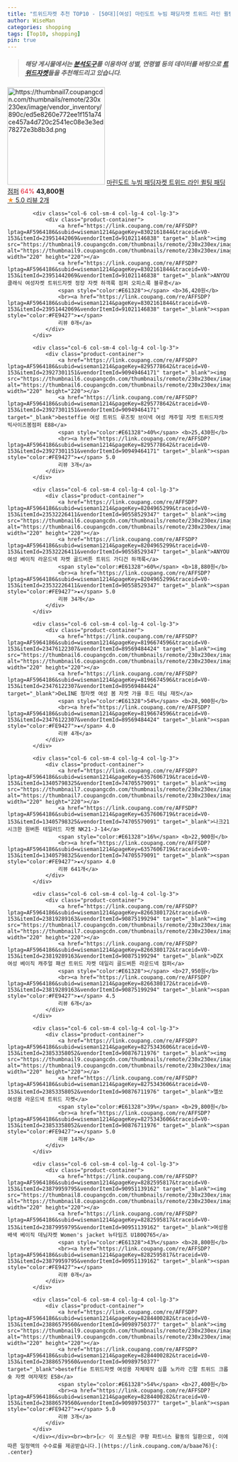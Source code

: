 ```yaml
---
title: "트위드자켓 추천 TOP10 - [50대][여성] 마린도트 누빔 패딩자켓 트위드 라인 퀼팅 패딩점퍼"
author: WiseMan
categories: shopping
tags: [Top10, shopping]
pin: true
---
```


> ##### 해당 게시물에서는 [**분석도구**](https://itemscout.io/)를 이용하여 **성별**, **연령별** 등의 데이터를 바탕으로 [**트위드자켓**](https://link.coupang.com/a/baae76)들을 추천해드리고 있습니다.
<div class="container"><div class="row">
            <div class="col-6 col-sm-4 col-lg-4 col-lg-3">
                <div class="product-container">
                    <a href="https://link.coupang.com/re/AFFSDP?lptag=AF5964186&subid=wiseman1214&pageKey=8331111776&traceid=V0-153&itemId=24053145818&vendorItemId=91073120605" target="_blank"><img src="https://thumbnail7.coupangcdn.com/thumbnails/remote/230x230ex/image/vendor_inventory/890c/ed5e8260e772ee1f151a74ce457a4d720c2541ec08e3e3ed78272e3b8b3d.png" alt="https://thumbnail7.coupangcdn.com/thumbnails/remote/230x230ex/image/vendor_inventory/890c/ed5e8260e772ee1f151a74ce457a4d720c2541ec08e3e3ed78272e3b8b3d.png" width="220" height="220"></a>
                    <a href="https://link.coupang.com/re/AFFSDP?lptag=AF5964186&subid=wiseman1214&pageKey=8331111776&traceid=V0-153&itemId=24053145818&vendorItemId=91073120605" target="_blank">마린도트 누빔 패딩자켓 트위드 라인 퀼팅 패딩점퍼</a>
                    <span style="color:#E61328">64%</span> <b>43,800원</b>
                    <br><a href="https://link.coupang.com/re/AFFSDP?lptag=AF5964186&subid=wiseman1214&pageKey=8331111776&traceid=V0-153&itemId=24053145818&vendorItemId=91073120605" target="_blank"><span style="color:#FE9427">★</span> 5.0
                    리뷰 2개</a>
                </div>
            </div>
            
            <div class="col-6 col-sm-4 col-lg-4 col-lg-3">
                <div class="product-container">
                    <a href="https://link.coupang.com/re/AFFSDP?lptag=AF5964186&subid=wiseman1214&pageKey=8302161844&traceid=V0-153&itemId=23951442069&vendorItemId=91021146838" target="_blank"><img src="https://thumbnail9.coupangcdn.com/thumbnails/remote/230x230ex/image/vendor_inventory/9cfe/4ac2573c9876e1257a8c8070f1830142b6408ca424eb8322d02d235a9d93.jpg" alt="https://thumbnail9.coupangcdn.com/thumbnails/remote/230x230ex/image/vendor_inventory/9cfe/4ac2573c9876e1257a8c8070f1830142b6408ca424eb8322d02d235a9d93.jpg" width="220" height="220"></a>
                    <a href="https://link.coupang.com/re/AFFSDP?lptag=AF5964186&subid=wiseman1214&pageKey=8302161844&traceid=V0-153&itemId=23951442069&vendorItemId=91021146838" target="_blank">ANYOU 클래식 여성자켓 트위드자켓 정장 자켓 하객룩 점퍼 오피스룩 블루종</a>
                    <span style="color:#E61328"></span> <b>36,420원</b>
                    <br><a href="https://link.coupang.com/re/AFFSDP?lptag=AF5964186&subid=wiseman1214&pageKey=8302161844&traceid=V0-153&itemId=23951442069&vendorItemId=91021146838" target="_blank"><span style="color:#FE9427">★</span> 
                    리뷰 0개</a>
                </div>
            </div>
            
            <div class="col-6 col-sm-4 col-lg-4 col-lg-3">
                <div class="product-container">
                    <a href="https://link.coupang.com/re/AFFSDP?lptag=AF5964186&subid=wiseman1214&pageKey=8295778642&traceid=V0-153&itemId=23927301151&vendorItemId=90949464171" target="_blank"><img src="https://thumbnail6.coupangcdn.com/thumbnails/remote/230x230ex/image/vendor_inventory/1332/ed5c66f43c64fb559c7937c177cdf61cf050a591054a07f94921de00afc1.jpg" alt="https://thumbnail6.coupangcdn.com/thumbnails/remote/230x230ex/image/vendor_inventory/1332/ed5c66f43c64fb559c7937c177cdf61cf050a591054a07f94921de00afc1.jpg" width="220" height="220"></a>
                    <a href="https://link.coupang.com/re/AFFSDP?lptag=AF5964186&subid=wiseman1214&pageKey=8295778642&traceid=V0-153&itemId=23927301151&vendorItemId=90949464171" target="_blank">besteffie 여성 트위드 루즈핏 브이넥 여성 캐주얼 자켓 트위드자켓 빅사이즈봄점퍼 E88</a>
                    <span style="color:#E61328">40%</span> <b>25,430원</b>
                    <br><a href="https://link.coupang.com/re/AFFSDP?lptag=AF5964186&subid=wiseman1214&pageKey=8295778642&traceid=V0-153&itemId=23927301151&vendorItemId=90949464171" target="_blank"><span style="color:#FE9427">★</span> 5.0
                    리뷰 3개</a>
                </div>
            </div>
            
            <div class="col-6 col-sm-4 col-lg-4 col-lg-3">
                <div class="product-container">
                    <a href="https://link.coupang.com/re/AFFSDP?lptag=AF5964186&subid=wiseman1214&pageKey=8204965299&traceid=V0-153&itemId=23532226411&vendorItemId=90558529347" target="_blank"><img src="https://thumbnail6.coupangcdn.com/thumbnails/remote/230x230ex/image/vendor_inventory/4c8b/06af8d79f6b2bf82110c101e9c16ea50f3e1c04644888fe1670871ab3424.jpg" alt="https://thumbnail6.coupangcdn.com/thumbnails/remote/230x230ex/image/vendor_inventory/4c8b/06af8d79f6b2bf82110c101e9c16ea50f3e1c04644888fe1670871ab3424.jpg" width="220" height="220"></a>
                    <a href="https://link.coupang.com/re/AFFSDP?lptag=AF5964186&subid=wiseman1214&pageKey=8204965299&traceid=V0-153&itemId=23532226411&vendorItemId=90558529347" target="_blank">ANYOU 여성 베이직 라운드넥 자켓 골드버튼 트위드 가디건 하객룩</a>
                    <span style="color:#E61328">60%</span> <b>18,880원</b>
                    <br><a href="https://link.coupang.com/re/AFFSDP?lptag=AF5964186&subid=wiseman1214&pageKey=8204965299&traceid=V0-153&itemId=23532226411&vendorItemId=90558529347" target="_blank"><span style="color:#FE9427">★</span> 5.0
                    리뷰 34개</a>
                </div>
            </div>
            
            <div class="col-6 col-sm-4 col-lg-4 col-lg-3">
                <div class="product-container">
                    <a href="https://link.coupang.com/re/AFFSDP?lptag=AF5964186&subid=wiseman1214&pageKey=8196674596&traceid=V0-153&itemId=23476122307&vendorItemId=89569484424" target="_blank"><img src="https://thumbnail6.coupangcdn.com/thumbnails/remote/230x230ex/image/vendor_inventory/1b65/6b3d1dcce80a893a919053c0c9a254509ca53856bee24f31317db58ac9a8.jpg" alt="https://thumbnail6.coupangcdn.com/thumbnails/remote/230x230ex/image/vendor_inventory/1b65/6b3d1dcce80a893a919053c0c9a254509ca53856bee24f31317db58ac9a8.jpg" width="220" height="220"></a>
                    <a href="https://link.coupang.com/re/AFFSDP?lptag=AF5964186&subid=wiseman1214&pageKey=8196674596&traceid=V0-153&itemId=23476122307&vendorItemId=89569484424" target="_blank">DeLINE 청자켓 여성 봄 자켓 가을 후드 데님 재킷</a>
                    <span style="color:#E61328">54%</span> <b>28,900원</b>
                    <br><a href="https://link.coupang.com/re/AFFSDP?lptag=AF5964186&subid=wiseman1214&pageKey=8196674596&traceid=V0-153&itemId=23476122307&vendorItemId=89569484424" target="_blank"><span style="color:#FE9427">★</span> 4.0
                    리뷰 4개</a>
                </div>
            </div>
            
            <div class="col-6 col-sm-4 col-lg-4 col-lg-3">
                <div class="product-container">
                    <a href="https://link.coupang.com/re/AFFSDP?lptag=AF5964186&subid=wiseman1214&pageKey=6357606719&traceid=V0-153&itemId=13405798325&vendorItemId=74705579091" target="_blank"><img src="https://thumbnail7.coupangcdn.com/thumbnails/remote/230x230ex/image/vendor_inventory/a881/54bd0a17701c6d3cd4212cc384d32c70bafb3d0d0b07eb18fdbbf2eaa73f.jpg" alt="https://thumbnail7.coupangcdn.com/thumbnails/remote/230x230ex/image/vendor_inventory/a881/54bd0a17701c6d3cd4212cc384d32c70bafb3d0d0b07eb18fdbbf2eaa73f.jpg" width="220" height="220"></a>
                    <a href="https://link.coupang.com/re/AFFSDP?lptag=AF5964186&subid=wiseman1214&pageKey=6357606719&traceid=V0-153&itemId=13405798325&vendorItemId=74705579091" target="_blank">나크21 시크한 원버튼 테일러드 자켓 NK21-J-14</a>
                    <span style="color:#E61328">16%</span> <b>22,900원</b>
                    <br><a href="https://link.coupang.com/re/AFFSDP?lptag=AF5964186&subid=wiseman1214&pageKey=6357606719&traceid=V0-153&itemId=13405798325&vendorItemId=74705579091" target="_blank"><span style="color:#FE9427">★</span> 4.0
                    리뷰 641개</a>
                </div>
            </div>
            
            <div class="col-6 col-sm-4 col-lg-4 col-lg-3">
                <div class="product-container">
                    <a href="https://link.coupang.com/re/AFFSDP?lptag=AF5964186&subid=wiseman1214&pageKey=8266380172&traceid=V0-153&itemId=23819289163&vendorItemId=90875199294" target="_blank"><img src="https://thumbnail7.coupangcdn.com/thumbnails/remote/230x230ex/image/vendor_inventory/7a8c/da5b82ea61c967637e9bfa8dea79e32f2bcf35a730659c1bf244a67f09b0.jpg" alt="https://thumbnail7.coupangcdn.com/thumbnails/remote/230x230ex/image/vendor_inventory/7a8c/da5b82ea61c967637e9bfa8dea79e32f2bcf35a730659c1bf244a67f09b0.jpg" width="220" height="220"></a>
                    <a href="https://link.coupang.com/re/AFFSDP?lptag=AF5964186&subid=wiseman1214&pageKey=8266380172&traceid=V0-153&itemId=23819289163&vendorItemId=90875199294" target="_blank">DZX 여성 베이직 캐주얼 패션 트위드 자켓 데일리 골드버튼 라운드넥 점퍼</a>
                    <span style="color:#E61328"></span> <b>27,950원</b>
                    <br><a href="https://link.coupang.com/re/AFFSDP?lptag=AF5964186&subid=wiseman1214&pageKey=8266380172&traceid=V0-153&itemId=23819289163&vendorItemId=90875199294" target="_blank"><span style="color:#FE9427">★</span> 4.5
                    리뷰 6개</a>
                </div>
            </div>
            
            <div class="col-6 col-sm-4 col-lg-4 col-lg-3">
                <div class="product-container">
                    <a href="https://link.coupang.com/re/AFFSDP?lptag=AF5964186&subid=wiseman1214&pageKey=8275343606&traceid=V0-153&itemId=23853358052&vendorItemId=90876711976" target="_blank"><img src="https://thumbnail9.coupangcdn.com/thumbnails/remote/230x230ex/image/vendor_inventory/0aaa/5948495e9389842cf550b986450544a06cc03c4fcba2b0665e6c47aff0f3.jpg" alt="https://thumbnail9.coupangcdn.com/thumbnails/remote/230x230ex/image/vendor_inventory/0aaa/5948495e9389842cf550b986450544a06cc03c4fcba2b0665e6c47aff0f3.jpg" width="220" height="220"></a>
                    <a href="https://link.coupang.com/re/AFFSDP?lptag=AF5964186&subid=wiseman1214&pageKey=8275343606&traceid=V0-153&itemId=23853358052&vendorItemId=90876711976" target="_blank">엘쏘 여성용 라운드넥 트위드 자켓</a>
                    <span style="color:#E61328">39%</span> <b>29,800원</b>
                    <br><a href="https://link.coupang.com/re/AFFSDP?lptag=AF5964186&subid=wiseman1214&pageKey=8275343606&traceid=V0-153&itemId=23853358052&vendorItemId=90876711976" target="_blank"><span style="color:#FE9427">★</span> 5.0
                    리뷰 14개</a>
                </div>
            </div>
            
            <div class="col-6 col-sm-4 col-lg-4 col-lg-3">
                <div class="product-container">
                    <a href="https://link.coupang.com/re/AFFSDP?lptag=AF5964186&subid=wiseman1214&pageKey=8282595817&traceid=V0-153&itemId=23879959795&vendorItemId=90951139162" target="_blank"><img src="https://thumbnail8.coupangcdn.com/thumbnails/remote/230x230ex/image/vendor_inventory/f010/fb0ab25b953de3d36551e975fdb9fd19caefba64ea2d81afacdf5c9baf45.jpg" alt="https://thumbnail8.coupangcdn.com/thumbnails/remote/230x230ex/image/vendor_inventory/f010/fb0ab25b953de3d36551e975fdb9fd19caefba64ea2d81afacdf5c9baf45.jpg" width="220" height="220"></a>
                    <a href="https://link.coupang.com/re/AFFSDP?lptag=AF5964186&subid=wiseman1214&pageKey=8282595817&traceid=V0-153&itemId=23879959795&vendorItemId=90951139162" target="_blank">여성용 배색 베이직 데님자켓 Women's jacket 뉴타임즈 U180Q765</a>
                    <span style="color:#E61328">43%</span> <b>28,800원</b>
                    <br><a href="https://link.coupang.com/re/AFFSDP?lptag=AF5964186&subid=wiseman1214&pageKey=8282595817&traceid=V0-153&itemId=23879959795&vendorItemId=90951139162" target="_blank"><span style="color:#FE9427">★</span> 
                    리뷰 0개</a>
                </div>
            </div>
            
            <div class="col-6 col-sm-4 col-lg-4 col-lg-3">
                <div class="product-container">
                    <a href="https://link.coupang.com/re/AFFSDP?lptag=AF5964186&subid=wiseman1214&pageKey=8284400282&traceid=V0-153&itemId=23886579560&vendorItemId=90989750377" target="_blank"><img src="https://thumbnail9.coupangcdn.com/thumbnails/remote/230x230ex/image/vendor_inventory/40a1/01006d4a77abc3d2259175fe2cae74691c79ec58d8b82e7db5e2c0c6999c.png" alt="https://thumbnail9.coupangcdn.com/thumbnails/remote/230x230ex/image/vendor_inventory/40a1/01006d4a77abc3d2259175fe2cae74691c79ec58d8b82e7db5e2c0c6999c.png" width="220" height="220"></a>
                    <a href="https://link.coupang.com/re/AFFSDP?lptag=AF5964186&subid=wiseman1214&pageKey=8284400282&traceid=V0-153&itemId=23886579560&vendorItemId=90989750377" target="_blank">besteffie 트위드자켓 여성용 자체제작 심플 노카라 긴팔 트위드 크롭 숏 자켓 여자재킷 E58</a>
                    <span style="color:#E61328">54%</span> <b>27,400원</b>
                    <br><a href="https://link.coupang.com/re/AFFSDP?lptag=AF5964186&subid=wiseman1214&pageKey=8284400282&traceid=V0-153&itemId=23886579560&vendorItemId=90989750377" target="_blank"><span style="color:#FE9427">★</span> 5.0
                    리뷰 3개</a>
                </div>
            </div>
            </div></div><br><br>[👉 이 포스팅은 쿠팡 파트너스 활동의 일환으로, 이에 따른 일정액의 수수료를 제공받습니다.](https://link.coupang.com/a/baae76){: .center}